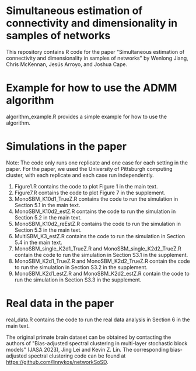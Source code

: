 # Simultaneous estimation of connectivity and dimensionality in samples of networks
This repository contains R code for the paper "Simultaneous estimation of connectivity and dimensionality in samples of networks" by Wenlong Jiang, Chris McKennan, Jesús Arroyo, and Joshua Cape.

# Example for how to use the ADMM algorithm
algorithm_example.R provides a simple example for how to use the algorithm.

# Simulations in the paper
Note: The code only runs one replicate and one case for each setting in the paper. For the paper, we used the University of Pittsburgh computing cluster, with each replicate and each case run independently. 

1. Figure1.R contains the code to plot Figure 1 in the main text.
2. Figure7.R contains the code to plot Figure 7 in the supplement.
3. MonoSBM_K10d1_TrueZ.R contains the code to run the simulation in Section 5.1 in the main text.
4. MonoSBM_K10d2_estZ.R contains the code to run the simulation in Section 5.2 in the main text.
5. MonoSBM_K10d2_reEstZ.R contains the code to run the simulation in Section 5.3 in the main text.
6. MultiSBM_K3_estZ.R contains the code to run the simulation in Section 5.4 in the main text.
7. MonoSBM_single_K2d1_TrueZ.R and MonoSBM_single_K2d2_TrueZ.R contain the code to run the simulation in Section S3.1 in the supplement.
8. MonoSBM_K2d1_TrueZ.R and MonoSBM_K2d2_TrueZ.R contain the code to run the simulation in Section S3.2 in the supplement.
9. MonoSBM_K2d1_estZ.R and MonoSBM_K2d2_estZ.R contain the code to run the simulation in Section S3.3 in the supplement.

# Real data in the paper
real_data.R contains the code to run the real data analysis in Section 6 in the main text.

The original primate brain dataset can be obtained by contacting the authors of "Bias-adjusted spectral clustering in multi-layer stochastic block models" (JASA 2023), Jing Lei and Kevin Z. Lin. The corresponding bias-adjusted spectral clustering code can be found at https://github.com/linnykos/networkSoSD.
